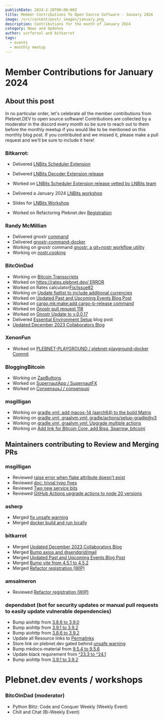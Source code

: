 ```yaml
---
publishDate: 2024-2-28T00:00:00Z
title: Member Contributions To Open Source Software - January 2024
image: /src/content/post/_images/january.png
description: Contributions for the month of January 2024
category: News and Updates
author: surfersol and bitkarrot
tags:
  - events
  - monthly meetup
---
```


# Member Contributions for January 2024

## About this post

In no particular order, let's celebrate all the member contributions from Plebnet.DEV to open source software! Contributions are collected by a moderator in the discord every month so be sure to reach out to them before the monthly meetup if you would like to be mentioned on this monthly blog post. If you contributed and we missed it, please make a pull request and we'll be sure to include it here!


### Bitkarrot:

- Delivered [LNBits Scheduler Extension](https://github.com/bitkarrot/scheduler) 
- Delivered [LNBits Decoder Extension release](https://github.com/bitkarrot/decoder)
- Worked on [LNBits Scheduler Extension release vetted by LNBits team](https://github.com/bitkarrot/scheduler/)
- Delivered a January 2024 [LNBits workshop](https://github.com/plebnet-dev/Workshops)
- Slides for [LNBits Workshop](https://github.com/plebnet-dev/Workshops/blob/main/LNBitsJan2024Workshop.pdf) 

- Worked on Refactoring Plebnet.dev [Registration](https://github.com/plebnet-dev/website/commit/acc11097aeed49786758c16344b4931d9478beab)

### Randy McMillian

- Delivered gnostr [command](https://github.com/gnostr-org/gnostr-command)
- Delivered [gnostr-command-docker](https://github.com/gnostr-org/gnostr-command/blob/master/gnostr-command-docker)
- Working on gnostr command [gnostr: a git+nostr workflow utility](https://command.gnostr.org/)
- Working on [nostr.cooking](https://github.com/github-tijlxyz/nostr.cooking)

### BitcOinDad
- Working on [Bitcoin Transscripts](https://github.com/bitcointranscripts/bitcointranscripts/pull/387)
- Worked on [https://rates.plebnet.dev/ ERROR](https://github.com/plebnet-dev/website/issues/92)
- Worked on Rates calculator[Fix/issue#2](https://github.com/plebnet-dev/rates/pull/3)
- Working on [Update fiatlist to include additional currencies](https://github.com/plebnet-dev/rates/issues/4)
- Worked on [Updated Past and Upcoming Events Blog Post](https://github.com/plebnet-dev/website/pull/97)
- Worked on [cargo.mk:make:add cargo-b-release command](https://github.com/gnostr-org/gnostr-bits/pull/3)
- Worked on [Gnostr pull request 118](https://github.com/gnostr-org/gnostr/pull/118)
- Worked on [Gnostr Update to v.0.0.17](https://github.com/plebnet-dev/gnostr/pull/1)
- Delivered [Essential Environment Setup](https://github.com/plebnet-dev/website/pull/109) blog post
-  [Updated December 2023 Collaborators Blog](https://github.com/plebnet-dev/website/pull/101)

### XenonFun
- Worked on [PLEBNET-PLAYGROUND / plebnet-playground-docker Commit](https://github.com/PLEBNET-PLAYGROUND/plebnet-playground-docker)

### BloggingBitcoin
- Working on [ZapButtons](https://github.com/BrutusBondBTC/ZapButtons/commits/main/) 
- Worked on [SupernautApp / SupernautFX](https://github.com/SupernautApp/SupernautFX)
- Worked on [ConsensusJ / consensusj](https://github.com/ConsensusJ/consensusj)

### msgilligan
- Working on [gradle.yml: add macos-14 (aarch64) to the build Matrix](https://github.com/bitcoinj/bitcoinj/pull/3345)
- Working on [gradle.yml, graalvm.yml: gradle/actions/setup-gradle@v3](https://github.com/bitcoinj/bitcoinj/pull/3346)
- Working on [gradle.yml, graalvm.yml: Upgrade multiple actions](https://github.com/bitcoinj/bitcoinj/pull/3347)
- Working on [Add link for Bitcoin Core, add Bisq, Sparrow, bitcoinj](https://github.com/BTCMedia/B24-Open-Source-Program/pull/369)

## Maintainers contributing to Review and Merging PRs

### msgilligan
- Reviewed [raise error when flake attribute doesn't exist](https://github.com/hercules-ci/flake-parts/pull/200)
- Reviewed [doc: trivial typo fixes](https://github.com/openjdk/jextract/pull/171)
- Reviewed [Two new service bits](https://github.com/bitcoinj/bitcoinj/pull/3343)
- Reviewed [GitHub Actions upgrade actions to node 20 versions](https://github.com/ConsensusJ/consensusj/pull/155)

### asherp
- Merged [fix unsafe warning](https://github.com/plebnet-dev/website/pull/102)
- Merged [docker build and run locally](https://github.com/plebnet-dev/website/pull/100)

### bitkarrot
- Merged [Updated December 2023 Collaborators Blog](https://github.com/plebnet-dev/website/pull/101)
- Merged [Bump axios and @sendgrid/mail](https://github.com/plebnet-dev/website/pull/98)
- Merged [Updated Past and Upcoming Events Blog Post](https://github.com/plebnet-dev/website/pull/97)
- Merged [Bump vite from 4.5.1 to 4.5.2](https://github.com/plebnet-dev/website/pull/96)
- Merged [Refactor registration (WIP)](https://github.com/plebnet-dev/website/pull/95)

### amsalmeron
- Reviewed [Refactor registration (WIP)](https://github.com/plebnet-dev/website/pull/95)


### dependabot (bot for security updates or manual pull requests to easily update vulnerable dependencies)
- Bump aiohttp from [3.8.6 to 3.9.0](https://github.com/lightningames/nostr-telegram/pull/14)
- Bump aiohttp from [3.9.1 to 3.9.2](https://github.com/lightningames/pylnbits/pull/108)
- Bump aiohttp from [3.8.6 to 3.9.2](https://github.com/lightningames/nostr-telegram/pull/16)
- Update all Resource links to [Permalinks](https://github.com/plebnet-dev/website/issues/58) 
- Store link on plebnet.dev gated behind [unsafe warning](https://github.com/plebnet-dev/website/issues/89)
- Bump mkdocs-material from [9.5.4 to 9.5.6](https://github.com/lightningames/pylnbits/pull/107)
- Update black requirement from [^23.3 to ^24.1](https://github.com/lightningames/pylnbits/pull/106)
- Bump aiohttp from [3.9.1 to 3.9.2](https://github.com/lightningames/pylnbits/pull/105)

# Plebnet.dev events / workshops

### BitcOinDad (moderator)
- Python Blitz: Code and Conquer Weekly (Weekly Event)
- Chill and Chat (Bi-Weekly Event)
